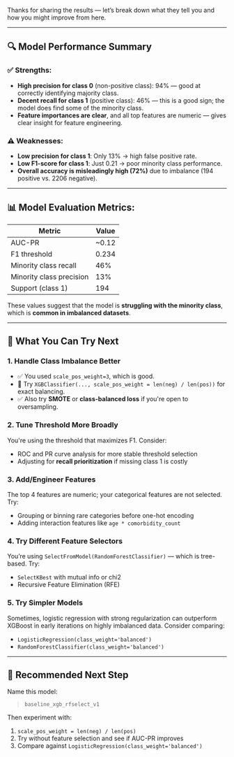 Thanks for sharing the results — let’s break down what they tell you and how you might improve from here.

---

## 🔍 **Model Performance Summary**

### ✅ Strengths:

* **High precision for class 0** (non-positive class): 94% — good at correctly identifying majority class.
* **Decent recall for class 1** (positive class): 46% — this is a good sign; the model does find some of the minority class.
* **Feature importances are clear**, and all top features are numeric — gives clear insight for feature engineering.

### ⚠️ Weaknesses:

* **Low precision for class 1**: Only 13% → high false positive rate.
* **Low F1-score for class 1**: Just 0.21 → poor minority class performance.
* **Overall accuracy is misleadingly high (72%)** due to imbalance (194 positive vs. 2206 negative).

---

## 📊 Model Evaluation Metrics:

| Metric                   | Value  |
| ------------------------ | ------ |
| AUC-PR                   | \~0.12 |
| F1 threshold             | 0.234  |
| Minority class recall    | 46%    |
| Minority class precision | 13%    |
| Support (class 1)        | 194    |

These values suggest that the model is **struggling with the minority class**, which is **common in imbalanced datasets**.

---

## 🔧 What You Can Try Next

### 1. **Handle Class Imbalance Better**

* ✅ You used `scale_pos_weight=3`, which is good.
* 🔁 Try `XGBClassifier(..., scale_pos_weight = len(neg) / len(pos))` for exact balancing.
* ✅ Also try **SMOTE** or **class-balanced loss** if you're open to oversampling.

### 2. **Tune Threshold More Broadly**

You're using the threshold that maximizes F1. Consider:

* ROC and PR curve analysis for more stable threshold selection
* Adjusting for **recall prioritization** if missing class 1 is costly

### 3. **Add/Engineer Features**

The top 4 features are numeric; your categorical features are not selected. Try:

* Grouping or binning rare categories before one-hot encoding
* Adding interaction features like `age * comorbidity_count`

### 4. **Try Different Feature Selectors**

You’re using `SelectFromModel(RandomForestClassifier)` — which is tree-based. Try:

* `SelectKBest` with mutual info or chi2
* Recursive Feature Elimination (RFE)

### 5. **Try Simpler Models**

Sometimes, logistic regression with strong regularization can outperform XGBoost in early iterations on highly imbalanced data. Consider comparing:

* `LogisticRegression(class_weight='balanced')`
* `RandomForestClassifier(class_weight='balanced')`

---

## 🚀 Recommended Next Step

Name this model:

> `baseline_xgb_rfselect_v1`

Then experiment with:

1. `scale_pos_weight = len(neg) / len(pos)`
2. Try without feature selection and see if AUC-PR improves
3. Compare against `LogisticRegression(class_weight='balanced')`
